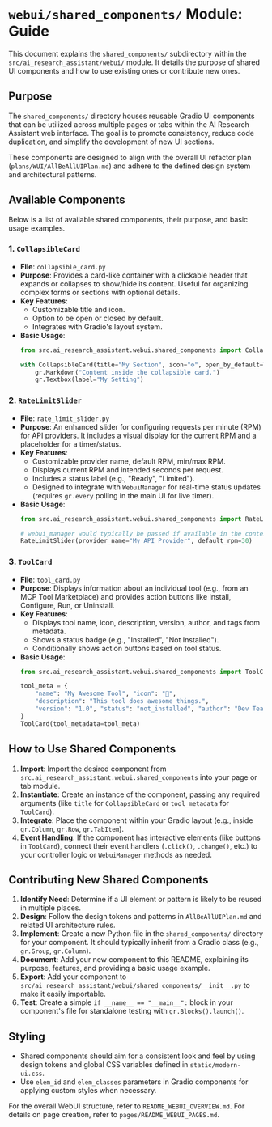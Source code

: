 # `webui/shared_components/` Module: Guide

This document explains the `shared_components/` subdirectory within the `src/ai_research_assistant/webui/` module. It details the purpose of shared UI components and how to use existing ones or contribute new ones.

## Purpose

The `shared_components/` directory houses reusable Gradio UI components that can be utilized across multiple pages or tabs within the AI Research Assistant web interface. The goal is to promote consistency, reduce code duplication, and simplify the development of new UI sections.

These components are designed to align with the overall UI refactor plan (`plans/WUI/AllBeAllUIPlan.md`) and adhere to the defined design system and architectural patterns.

## Available Components

Below is a list of available shared components, their purpose, and basic usage examples.

### 1. `CollapsibleCard`

-   **File**: `collapsible_card.py`
-   **Purpose**: Provides a card-like container with a clickable header that expands or collapses to show/hide its content. Useful for organizing complex forms or sections with optional details.
-   **Key Features**:
    -   Customizable title and icon.
    -   Option to be open or closed by default.
    -   Integrates with Gradio's layout system.
-   **Basic Usage**:
    ```python
    from src.ai_research_assistant.webui.shared_components import CollapsibleCard

    with CollapsibleCard(title="My Section", icon="⚙️", open_by_default=True):
        gr.Markdown("Content inside the collapsible card.")
        gr.Textbox(label="My Setting")
    ```

### 2. `RateLimitSlider`

-   **File**: `rate_limit_slider.py`
-   **Purpose**: An enhanced slider for configuring requests per minute (RPM) for API providers. It includes a visual display for the current RPM and a placeholder for a timer/status.
-   **Key Features**:
    -   Customizable provider name, default RPM, min/max RPM.
    -   Displays current RPM and intended seconds per request.
    -   Includes a status label (e.g., "Ready", "Limited").
    -   Designed to integrate with `WebuiManager` for real-time status updates (requires `gr.every` polling in the main UI for live timer).
-   **Basic Usage**:
    ```python
    from src.ai_research_assistant.webui.shared_components import RateLimitSlider

    # webui_manager would typically be passed if available in the context
    RateLimitSlider(provider_name="My API Provider", default_rpm=30)
    ```

### 3. `ToolCard`

-   **File**: `tool_card.py`
-   **Purpose**: Displays information about an individual tool (e.g., from an MCP Tool Marketplace) and provides action buttons like Install, Configure, Run, or Uninstall.
-   **Key Features**:
    -   Displays tool name, icon, description, version, author, and tags from metadata.
    -   Shows a status badge (e.g., "Installed", "Not Installed").
    -   Conditionally shows action buttons based on tool status.
-   **Basic Usage**:
    ```python
    from src.ai_research_assistant.webui.shared_components import ToolCard

    tool_meta = {
        "name": "My Awesome Tool", "icon": "🚀",
        "description": "This tool does awesome things.",
        "version": "1.0", "status": "not_installed", "author": "Dev Team"
    }
    ToolCard(tool_metadata=tool_meta)
    ```

## How to Use Shared Components

1.  **Import**: Import the desired component from `src.ai_research_assistant.webui.shared_components` into your page or tab module.
2.  **Instantiate**: Create an instance of the component, passing any required arguments (like `title` for `CollapsibleCard` or `tool_metadata` for `ToolCard`).
3.  **Integrate**: Place the component within your Gradio layout (e.g., inside `gr.Column`, `gr.Row`, `gr.TabItem`).
4.  **Event Handling**: If the component has interactive elements (like buttons in `ToolCard`), connect their event handlers (`.click()`, `.change()`, etc.) to your controller logic or `WebuiManager` methods as needed.

## Contributing New Shared Components

1.  **Identify Need**: Determine if a UI element or pattern is likely to be reused in multiple places.
2.  **Design**: Follow the design tokens and patterns in `AllBeAllUIPlan.md` and related UI architecture rules.
3.  **Implement**: Create a new Python file in the `shared_components/` directory for your component. It should typically inherit from a Gradio class (e.g., `gr.Group`, `gr.Column`).
4.  **Document**: Add your new component to this README, explaining its purpose, features, and providing a basic usage example.
5.  **Export**: Add your component to `src/ai_research_assistant/webui/shared_components/__init__.py` to make it easily importable.
6.  **Test**: Create a simple `if __name__ == "__main__":` block in your component's file for standalone testing with `gr.Blocks().launch()`.

## Styling

-   Shared components should aim for a consistent look and feel by using design tokens and global CSS variables defined in `static/modern-ui.css`.
-   Use `elem_id` and `elem_classes` parameters in Gradio components for applying custom styles when necessary.

For the overall WebUI structure, refer to `README_WEBUI_OVERVIEW.md`.
For details on page creation, refer to `pages/README_WEBUI_PAGES.md`.